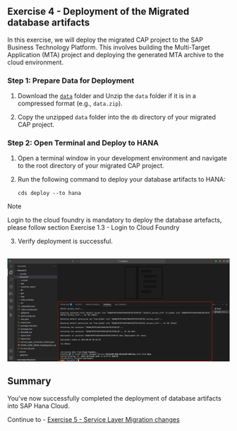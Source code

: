 ## Exercise 4 - Deployment of the Migrated database artifacts


In this exercise, we will deploy the migrated CAP project to the SAP Business Technology Platform. This involves building the Multi-Target Application (MTA) project and deploying the generated MTA archive to the cloud environment.


### Step 1: Prepare Data for Deployment

1. Download the [`data`](/exercises/data.zip) folder and Unzip the `data` folder if it is in a compressed format (e.g., `data.zip`).

2. Copy the unzipped `data` folder into the `db` directory of your migrated CAP project.

### Step 2: Open Terminal and Deploy to HANA

1. Open a terminal window in your development environment and navigate to the root directory of your migrated CAP project.

2. Run the following command to deploy your database artifacts to HANA:
   ```
   cds deploy --to hana
   ```
> [!Note]
> Login to the cloud foundry is mandatory to deploy the database artefacts, please follow section  Exercise 1.3 - Login to Cloud Foundry

3. Verify deployment is successful.

<br>![](/exercises/ex4/images/deployment.png)

## Summary

You've now successfully completed the deployment of database artifacts into SAP Hana Cloud.

Continue to - [Exercise 5 - Service Layer Migration changes ](../ex5/README.md)

